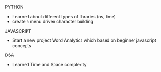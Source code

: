 PYTHON
- Learned about different types of libraries (os, time)
- create a menu driven character building

JAVASCRIPT 
- Start a new project Word Analytics which based on beginner javascript concepts

DSA
- Learned Time and Space complexity 